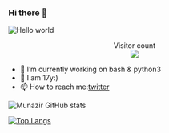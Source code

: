 ### Hi there 👋

<img src="https://github.com/akr3ch/akr3ch/blob/main/noob.png" alt="Hello world">

<p align="center"> 
  Visitor count<br>
  <img src="https://profile-counter.glitch.me/akr3ch/count.svg" />
</p>


<!-- **akr3ch/akr3ch** is a ✨ _special_ ✨ repository because its `README.md` (this file) appears on your GitHub profile.

Here are some ideas to get you started: -->

- 🔭 I’m currently working on bash & python3
- 🌱 I am 17y:)
- 📫 How to reach me:[twitter](https://twitter.com/a_k_r_e_c_H)
<!-- - 😄 Pronouns: ... -->
<!-- - ⚡ Fun fact:  -->

![Munazir GitHub stats](https://github-readme-stats.vercel.app/api?username=akr3ch&show_icons=true&theme=radical)

[![Top Langs](https://github-readme-stats.vercel.app/api/top-langs/?username=akr3ch&layout=compact)](https://github.com/akr3ch/github-readme-stats)
